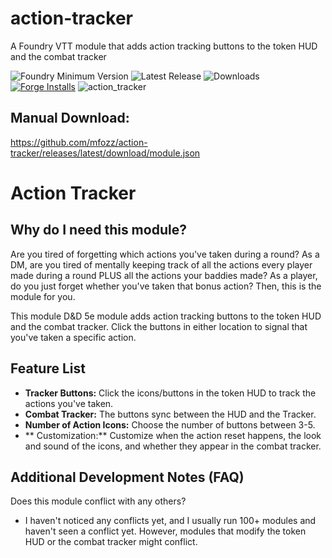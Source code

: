 # action-tracker
A Foundry VTT module that adds action tracking buttons to the token HUD and the combat tracker

![Foundry Minimum Version](https://img.shields.io/badge/dynamic/json?url=https://raw.githubusercontent.com/mfozz/action-tracker/main/module.json&label=Foundry%20Version&query=$.compatibility.minimum&colorB=orange)
![Latest Release](https://img.shields.io/github/v/release/mfozz/action-tracker)
![Downloads](https://img.shields.io/github/downloads/mfozz/action-tracker/total)
[![Forge Installs](https://img.shields.io/badge/dynamic/json?label=Forge%20Installs&query=package.installs&suffix=%25&url=https%3A%2F%2Fforge-vtt.com%2Fapi%2Fbazaar%2Fpackage%2Frandom-loot-generator&colorB=4aa94a)](https://forge-vtt.com/bazaar#package=action-tracker)
![action_tracker](https://github.com/user-attachments/assets/97c27e86-0e33-49ba-898f-733cd5ac4c7d)




Manual Download:
-----------
https://github.com/mfozz/action-tracker/releases/latest/download/module.json


Action Tracker
=======

**Why do I need this module?**  
-----------
Are you tired of forgetting which actions you've taken during a round? As a DM, are you tired of mentally keeping track of all the actions every player made during a round PLUS all the actions your baddies made? As a player, do you just forget whether you've taken that bonus action? Then, this is the module for you.  

This module D&D 5e module adds action tracking buttons to the token HUD and the combat tracker. Click the buttons in either location to signal that you've taken a specific action.


**Feature List**  
-----------
- **Tracker Buttons:** Click the icons/buttons in the token HUD to track the actions you've taken. 
- **Combat Tracker:** The buttons sync between the HUD and the Tracker.
- **Number of Action Icons:** Choose the number of buttons between 3-5.
- ** Customization:** Customize when the action reset happens, the look and sound of the icons, and whether they appear in the combat tracker.




**Additional Development Notes (FAQ)**
-----------
Does this module conflict with any others?
- I haven't noticed any conflicts yet, and I usually run 100+ modules and haven't seen a conflict yet. However, modules that modify the token HUD or the combat tracker might conflict.

